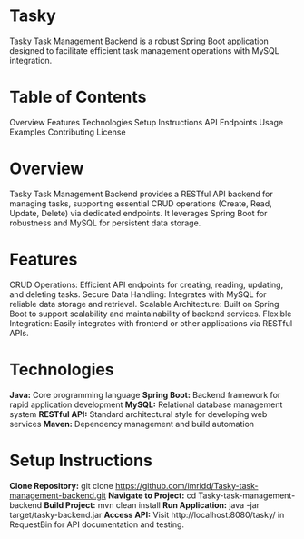 # Tasky
   Tasky Task Management Backend is a robust Spring Boot application designed to facilitate efficient task management operations with MySQL integration.
# Table of Contents
   Overview
   Features
   Technologies
   Setup Instructions
   API Endpoints
   Usage Examples
   Contributing
   License
# Overview
   Tasky Task Management Backend provides a RESTful API backend for managing tasks, supporting essential CRUD operations (Create, Read, Update, Delete) via dedicated endpoints. 
   It leverages Spring Boot for robustness and MySQL for persistent data storage.
# Features
   CRUD Operations: Efficient API endpoints for creating, reading, updating, and deleting tasks.
   Secure Data Handling: Integrates with MySQL for reliable data storage and retrieval.
   Scalable Architecture: Built on Spring Boot to support scalability and maintainability of backend services.
   Flexible Integration: Easily integrates with frontend or other applications via RESTful APIs.
# Technologies
  **Java:** Core programming language
  **Spring Boot:** Backend framework for rapid application development
  **MySQL:** Relational database management system
  **RESTful API:** Standard architectural style for developing web services
  **Maven:** Dependency management and build automation
# Setup Instructions
  **Clone Repository:** git clone https://github.com/imridd/Tasky-task-management-backend.git
  **Navigate to Project:** cd Tasky-task-management-backend
  **Build Project:** mvn clean install
  **Run Application:** java -jar target/tasky-backend.jar
  **Access API:** Visit http://localhost:8080/tasky/ in RequestBin for API documentation and testing.


